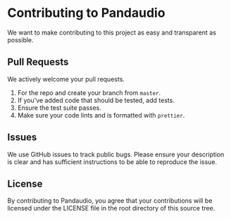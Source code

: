 # Contributing to Pandaudio

We want to make contributing to this project as easy and transparent as possible.

## Pull Requests

We actively welcome your pull requests.

1. For the repo and create your branch from `master`.
2. If you've added code that should be tested, add tests.
3. Ensure the test suite passes.
4. Make sure your code lints and is formatted with `prettier`.

## Issues

We use GitHub issues to track public bugs. Please ensure your description is clear and has sufficient instructions to be able to reproduce the issue.

## License

By contributing to Pandaudio, you agree that your contributions will be licensed under the LICENSE file in the root directory of this source tree.
